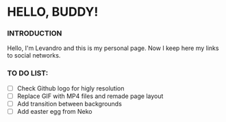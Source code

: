 # HELLO, BUDDY!

### INTRODUCTION
Hello, I'm Levandro and this is my personal page. Now I keep here my links to social networks.

### TO DO LIST:
- [ ] Check Github logo for higly resolution
- [ ] Replace GIF with MP4 files and remade page layout
- [ ] Add transition between backgrounds
- [ ] Add easter egg from Neko

